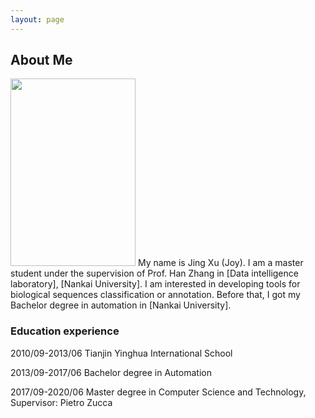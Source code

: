 ```yaml
---
layout: page
---
```


## About Me

<img src="/images/jasonansel4.jpg" class="floatpic" width="200" height="300">
My name is Jing Xu (Joy).  I am a master student under the supervision of 
Prof. Han Zhang in [Data intelligence laboratory], [Nankai University]. 
I am interested in developing tools for biological sequences classification 
or annotation. Before that, I got my Bachelor degree in automation in 
[Nankai University].

### Education experience
2010/09-2013/06 Tianjin Yinghua International School

2013/09-2017/06 Bachelor degree in Automation

2017/09-2020/06 Master degree in Computer Science and Technology, Supervisor: Pietro Zucca


[Data intelligence laboratory]: http://ciil.nankai.edu.cn/
[Nankai University]: http://www.nankai.edu.cn/


